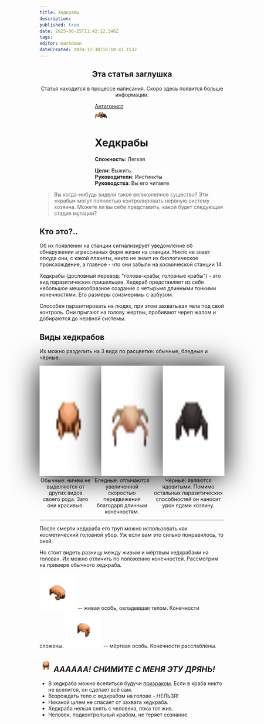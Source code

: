 ```yaml
---
title: Хедкрабы
description: 
published: true
date: 2025-06-25T11:42:12.546Z
tags: 
editor: markdown
dateCreated: 2024-12-30T16:10:41.153Z
---
```


<center>
<div class="warning-banner">
  <h2> Эта статья заглушка </h2>
  <p>Статья находится в процессе написания. Скоро здесь появится больше информации.</p><p>
</div>
</center>

<div style="display: flex; justify-content: center;">
<div class="roles-passport antag">
  <div class="title antag"><a href="/roles/antagonists">Антагонист</a></div>
  <div>
    <div><div><img src="/roles/headcrabs.png"></div></div>
  <div><div>
    <h1>Хедкрабы</h1>
    <p><strong>Сложность:</strong> Легкая</p>
    <strong>Цели:</strong> Выжить<br>
    <b>Руководители</b>:  Инстинкты<br>
    <b>Руководства</b>: Вы его читаете
  </div></div>
  </div>
</div>
</div>

> Вы когда-нибудь видели такое великолепное существо? Эти «крабы» могут полностью контролировать нервную систему хозяина. Можете ли вы себе представить, какой будет следующая стадия мутации?

## Кто это?..
Об их появлении на станции сигнализирует уведомление об обнаружении агрессивных форм жизни на станции. Никто не знает откуда они, с какой планеты, никто не знает их биологическое происхождение, а главное - что они забыли на космической станции 14.

Хедкрабы (дословный перевод: "голова-крабы; головные крабы") - это вид паразитических пришельцев. Хедкраб представляет из себя небольшое мешкообразное создание с четырьмя длинными тонкими конечностями. Его размеры соизмеримы с арбузом.

Способен паразитировать на людях, при этом захватывая тела под свой контроль. Они прыгают на голову жертвы, пробивают череп жалом и добираются до нервной системы.

## Виды хедкрабов
Их можно разделить на 3 вида по расцветке: обычные, бледные и чёрные. 



<p></p>
<div class="stupid-crabs" style="display: flex; justify-content: center;" align="center">
	<div class="stupider-crabs"><img src="/roles/headcrabs/headcrab-beautiful.png" width="300" height="300" style="filter: drop-shadow(0 0 40px black)"></div>
	<div  class="stupider-crabs"><img src="/roles/headcrabs/headcrab-fast.png" width="300" height="300" style="filter: drop-shadow(0 0 40px black)"></div>
  <div  class="stupider-crabs"><img src="/roles/headcrabs/headcrab-poison.png" width="300" height="300" style="filter: drop-shadow(0 0 40px black)"></div>
</div>
<div class="stupidest-crabs" style="display: flex; justify-content: center;" align="center">
  <div class="stupider-crabs">Обычные: ничем не выделяются от других видов своего рода. Зато они красивые.</div>
	<div class="stupider-crabs">Бледные: отличаются увеличенной скоростью передвижения благодаря длинным конечностям.</div>
  <div class="stupider-crabs">Чёрные: являются ядовитыми. Помимо остальных паразитических способностей он наносит урон ядами хозяину.</div>
</div>
  


<hr>
После смерти хедкраба его труп можно использовать как косметический головной убор. Уж если вам это сильно понравилось, то окей. 
<p>Но стоит видеть разницу между живым и мёртвым хедкрабами на головах. Их можно отличить по положению конечностей. Рассмотрим на примере обычного хедкраба.<p>
<img src="/roles/headcrabs/equipped-alive.png" width="100" height="100"> -- живая особь, овладевшая телом. Конечности сложены.
<img src="/roles/headcrabs/equipped-dead.png" width="100" height="100"> -- мёртвая особь. Конечности расслаблены.

## <img src="/roles/headcrabs/equipped-helmet.png" width="33" height="33"> <i>АААААА! СНИМИТЕ С МЕНЯ ЭТУ ДРЯНЬ!</i>
<ul>
	<li>В хедкраба можно вселиться будучи <a href="https://wiki.wwdp.ee/ru/roles/ghost">призраком</a>. Если в краба никто не вселится, он сделает всё сам.
  <li>Возрождать тело с хедкрабом на голове - НЕЛЬЗЯ!
	<li>Никакой	шлем не спасает от захвата хедкраба.
	<li>Хедкраба нельзя снять с человека, пока тот жив.
	<li>Человек, подконтрольный крабом, не теряет сознание.
</ul>

<div class="table"></div>